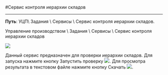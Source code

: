 ﻿#Сервис контроля иерархии складов

----------
**Путь**: УЦП\ Задания \ Сервисы \ Сервис контроля иерархии складов. 

Управление производством \ Задания \ Сервисы \ Сервис контроля иерархии складов

![](topic:SCM.AddFiles.Screenshot_1883.jpg)

Данный сервис предназначен для проверки иерархии складов. Для запуска нажмите кнопку  Запустить проверку ![](topic:SCM.AddFiles.Btn_run.png). Для просмотра результата в текстовом файле нажмите кнопку Скачать ![](topic:SCM.AddFiles.Buttons.Btn_downloads.png).